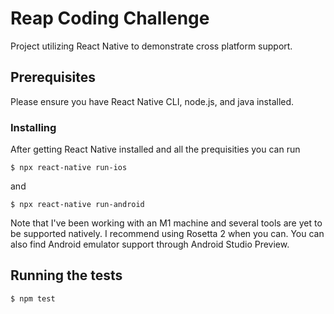 # Reap Coding Challenge

Project utilizing React Native to demonstrate cross platform support.

## Prerequisites

Please ensure you have React Native CLI, node.js, and java installed.

### Installing

After getting React Native installed and all the prequisities you can run
  
    $ npx react-native run-ios
   
and

    $ npx react-native run-android

Note that I've been working with an M1 machine and several tools are yet to be supported natively. I recommend using Rosetta 2 when you can. 
You can also find Android emulator support through Android Studio Preview.

## Running the tests

    $ npm test

